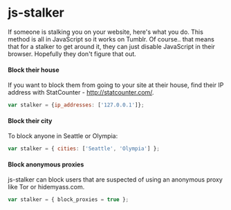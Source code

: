 js-stalker
==========
If someone is stalking you on your website, here's what you do. This method is
all in JavaScript so it works on Tumblr. Of course.. that means that for a
stalker to get around it, they can just disable JavaScript in their browser.
Hopefully they don't figure that out.

#### Block their house ####
If you want to block them from going to your site at their house, find their IP
address with StatCounter - http://statcounter.com/.

```javascript
var stalker = {ip_addresses: ['127.0.0.1']};
```

#### Block their city ####
To block anyone in Seattle or Olympia:
```javascript
var stalker = { cities: ['Seattle', 'Olympia'] };
```

#### Block anonymous proxies ####
js-stalker can block users that are suspected of using an anonymous proxy like
Tor or hidemyass.com.
```javascript
var stalker = { block_proxies = true };
```
